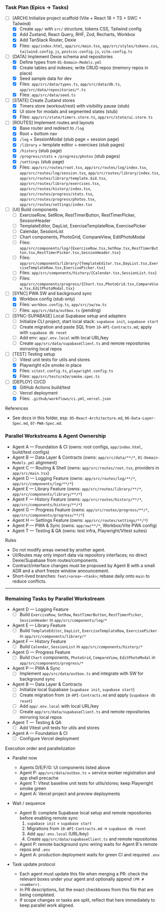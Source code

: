 ### Task Plan (Epics → Tasks)

- [ ] [ARCH] Initialize project scaffold (Vite + React 18 + TS + SWC + Tailwind)
  - [x] Create `app/` with `src/` structure, tokens CSS, Tailwind config
  - [x] Add Zustand, React Query, RHF, Zod, Recharts, Workbox
  - [x] Add TanStack Router, Dexie
  - [x] Files: `app/index.html`, `app/src/main.tsx`, `app/src/styles/tokens.css`, `tailwind.config.js`, `postcss.config.js`, `vite.config.ts`

- [ ] [DATA] Implement Dexie schema and repositories
  - [x] Define types from `01-Domain-Models.yml`
  - [x] Create tables and indexes; write CRUD repos (memory repos in place)
  - [x] Seed sample data for dev
  - [x] Files: `app/src/data/types.ts`, `app/src/data/db.ts`, `app/src/data/repositories/*.ts`
  - [x] Files: `app/src/data/seed.ts`

- [ ] [STATE] Create Zustand stores
  - [x] Timers store (workout/rest) with visibility pause (stub)
  - [x] UI store for modals and segmented states (stub)
  - [x] Files: `app/src/state/timers.store.ts`, `app/src/state/ui.store.ts`

- [ ] [ROUTES] Implement routes and layouts
  - [x] Base router and redirect to `/log`
  - [x] Root + bottom nav
  - [x] `/log` + SessionModal (stub page + session page)
  - [x] `/library` + template editor + exercises (stub pages)
  - [x] `/history` (stub page)
  - [x] `/progress/stats` + `/progress/photos` (stub pages)
  - [x] `/settings` (stub page)
  - [x] Files: `app/src/routes/root.tsx`, `app/src/routes/log/index.tsx`, `app/src/routes/log/session.tsx`, `app/src/routes/library/index.tsx`, `app/src/routes/library/template.$id.tsx`, `app/src/routes/library/exercises.tsx`, `app/src/routes/history/index.tsx`, `app/src/routes/progress/stats.tsx`, `app/src/routes/progress/photos.tsx`, `app/src/routes/settings/index.tsx`

- [ ] [UI] Build components
  - [ ] ExerciseRow, SetRow, RestTimerButton, RestTimerPicker, SessionHeader
  - [ ] TemplateEditor, DayList, ExerciseTemplateRow, ExercisePicker
  - [ ] Calendar, SessionList
  - [ ] Chart components, PhotoGrid, CompareView, EditPhotoModal
  - [ ] Files: `app/src/components/log/{ExerciseRow.tsx,SetRow.tsx,RestTimerButton.tsx,RestTimerPicker.tsx,SessionHeader.tsx}`
  - [ ] Files: `app/src/components/library/{TemplateEditor.tsx,DayList.tsx,ExerciseTemplateRow.tsx,ExercisePicker.tsx}`
  - [ ] Files: `app/src/components/history/{Calendar.tsx,SessionList.tsx}`
  - [ ] Files: `app/src/components/progress/{Chart.tsx,PhotoGrid.tsx,CompareView.tsx,EditPhotoModal.tsx}`

- [ ] [SYNC] PWA SW and background sync
  - [x] Workbox config (stub only)
  - [x] Files: `workbox.config.ts`, `app/src/sw/sw.ts`
  - [ ] Files: `app/src/data/outbox.ts` (pending)

- [ ] [SYNC-SUPABASE] Local Supabase setup and adapters
  - [ ] Initialize CLI project, start local stack: `supabase init`, `supabase start`
  - [ ] Create migration and paste SQL from `10-API-Contracts.md`; apply with `supabase db reset`
  - [ ] Add env: `app/.env.local` with local URL/key
  - [ ] Create `app/src/data/supabaseClient.ts` and remote repositories mirroring local repos

- [ ] [TEST] Testing setup
  - [ ] Vitest unit tests for utils and stores
  - [x] Playwright e2e smoke in place
  - [x] Files: `vitest.config.ts`, `playwright.config.ts`
  - [x] Files: `app/src/tests/e2e/smoke.spec.ts`

- [ ] [DEPLOY] CI/CD
  - [x] GitHub Actions build/test
  - [ ] Vercel deployment
  - [x] Files: `.github/workflows/ci.yml`, `vercel.json`

References
- See docs in this folder, esp. `05-React-Architecture.md`, `06-Data-Layer-Spec.md`, `07-PWA-Spec.md`.

### Parallel Workstreams & Agent Ownership

- Agent A — Foundation & CI (owns: root configs, `app/index.html`, build/test configs)
- Agent B — Data Layer & Contracts (owns: `app/src/data/**/*`, `01-Domain-Models.yml` alignment)
- Agent C — Routing & Shell (owns: `app/src/routes/root.tsx`, providers in `app/src/main.tsx`)
- Agent D — Logging Feature (owns: `app/src/routes/log/**/*`, `app/src/components/log/**/*`)
- Agent E — Library Feature (owns: `app/src/routes/library/**/*`, `app/src/components/library/**/*`)
- Agent F — History Feature (owns: `app/src/routes/history/**/*`, `app/src/components/history/**/*`)
- Agent G — Progress Feature (owns: `app/src/routes/progress/**/*`, `app/src/components/progress/**/*`)
- Agent H — Settings Feature (owns: `app/src/routes/settings/**/*`)
- Agent P — PWA & Sync (owns: `app/sw/**/*`, Workbox/Vite PWA config)
- Agent T — Testing & QA (owns: test infra, Playwright/Vitest suites)

Rules
- Do not modify areas owned by another agent.
- UI/Routes may only import data via repository interfaces; no direct Dexie/Supabase from routes/components.
- Contract/interface changes must be proposed by Agent B with a small ADR and a short freeze window announcement.
- Short-lived branches: `feat/<area>-<task>`; rebase daily onto `main` to reduce conflicts.

---



### Remaining Tasks by Parallel Workstream

- Agent D — Logging Feature
  - [ ] Build `ExerciseRow`, `SetRow`, `RestTimerButton`, `RestTimerPicker`, `SessionHeader` in `app/src/components/log/*`

- Agent E — Library Feature
  - [ ] Build `TemplateEditor`, `DayList`, `ExerciseTemplateRow`, `ExercisePicker` in `app/src/components/library/*`

- Agent F — History Feature
  - [ ] Build `Calendar`, `SessionList` in `app/src/components/history/*`

- Agent G — Progress Feature
  - [ ] Build `Chart` components, `PhotoGrid`, `CompareView`, `EditPhotoModal` in `app/src/components/progress/*`

- Agent P — PWA & Sync
  - [ ] Implement `app/src/data/outbox.ts` and integrate with SW for background sync

- Agent B — Data Layer & Contracts
  - [ ] Initialize local Supabase (`supabase init`, `supabase start`)
  - [ ] Create migration from `10-API-Contracts.md` and apply (`supabase db reset`)
  - [ ] Add `app/.env.local` with local URL/key
  - [ ] Create `app/src/data/supabaseClient.ts` and remote repositories mirroring local repos

- Agent T — Testing & QA
  - [ ] Add Vitest unit tests for utils and stores

- Agent A — Foundation & CI
  - [ ] Configure Vercel deployment

Execution order and parallelization

- Parallel now
  - Agents D/E/F/G: UI components listed above
  - Agent P: `app/src/data/outbox.ts` + service worker registration and app shell precache
  - Agent T: Vitest baseline unit tests for utils/stores; keep Playwright smoke green
  - Agent A: Vercel project and preview deployments

- Wait / sequence
  - Agent B: complete Supabase local setup and remote repositories before enabling remote sync
    1) `supabase init` + `supabase start`
    2) Migrations from `10-API-Contracts.md` → `supabase db reset`
    3) Add `app/.env.local` (URL/key)
    4) Create `app/src/data/supabaseClient.ts` and remote repositories
  - Agent P: remote background sync wiring waits for Agent B's remote repos and `.env`
  - Agent A: production deployment waits for green CI and required `.env`

- Task update protocol
  - Each agent must update this file when merging a PR: check the relevant boxes under your agent and optionally append `(PR #<number>)`.
  - In PR descriptions, list the exact checkboxes from this file that are being completed.
  - If scope changes or tasks are split, reflect that here immediately to keep parallel work aligned.
